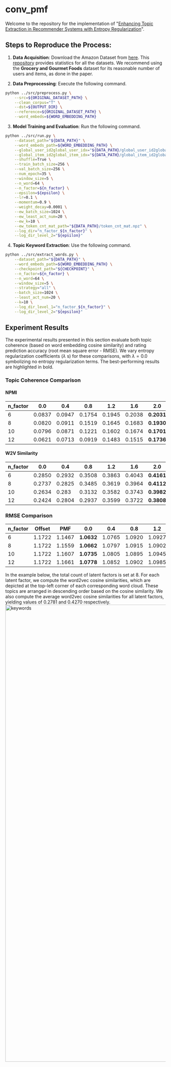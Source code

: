 # conv_pmf

Welcome to the repository for the implementation of "[Enhancing Topic Extraction in Recommender Systems with Entropy Regularization](https://arxiv.org/abs/2306.07403)".

## Steps to Reproduce the Process:
1. **Data Acquisition**: Download the Amazon Dataset from [here](http://jmcauley.ucsd.edu/data/amazon/links.html). This [repository](https://github.com/ScXfjiang/dataset_insight) provides statistics for all the datasets. We recommend using the **Grocery and Gourmet Foods** dataset for its reasonable number of users and items, as done in the paper.

2. **Data Preprocessing**: Execute the following command.
```bash
python ../src/preprocess.py \
    --src=${ORIGINAL_DATASET_PATH} \
    --clean_corpus="T" \
    --dst=${OUTPUT_DIR} \
    --reference=${ORIGINAL_DATASET_PATH} \
    --word_embeds=${WORD_EMBEDDING_PATH}
```
3. **Model Training and Evaluation**: Run the following command.
```bash
python ../src/run.py \
    --dataset_path="${DATA_PATH}" \
    --word_embeds_path=${WORD_EMBEDDING_PATH} \
    --global_user_id2global_user_idx="${DATA_PATH}/global_user_id2global_user_idx.pkl" \
    --global_item_id2global_item_idx="${DATA_PATH}/global_item_id2global_item_idx.pkl" \
    --shuffle=True \
    --train_batch_size=256 \
    --val_batch_size=256 \
    --num_epoch=35 \
    --window_size=5 \
    --n_word=64 \
    --n_factor=${n_factor} \
    --epsilon=${epsilon} \
    --lr=0.1 \
    --momentum=0.9 \
    --weight_decay=0.0001 \
    --ew_batch_size=1024 \
    --ew_least_act_num=20 \
    --ew_k=10 \
    --ew_token_cnt_mat_path="${DATA_PATH}/token_cnt_mat.npz" \
    --log_dir="n_factor_${n_factor}" \
    --log_dir_level_2="${epsilon}"
```
4. **Topic Keyword Extraction**: Use the following command.
```bash
python ../src/extract_words.py \
    --dataset_path="${DATA_PATH}" \
    --word_embeds_path=${WORD_EMBEDDING_PATH} \
    --checkpoint_path="${CHECKPOINT}" \
    --n_factor=${n_factor} \
    --n_word=64 \
    --window_size=5 \
    --strategy="all" \
    --batch_size=1024 \
    --least_act_num=20 \
    --k=10 \
    --log_dir_level_1="n_factor_${n_factor}" \
    --log_dir_level_2="${epsilon}"
```

## Experiment Results
The experimental results presented in this section evaluate both topic coherence (based on word embedding cosine similarity) and rating prediction accuracy (root mean square error - RMSE). We vary entropy regularization coefficients ($\lambda$ s) for these comparisons, with $\lambda=0.0$ symbolizing no entropy regularization terms. The best-performing results are highlighted in bold.

### Topic Coherence Comparison
#### NPMI
|  n\_factor  |  0.0   |  0.4   |  0.8   |  1.2   |  1.6   |  2.0   |
| ----------- | :----: | :----: | :----: | :----: | :----: | :----: |
| $6$  | 0.0837 | 0.0947 | 0.1754 | 0.1945 | 0.2038 | **0.2031** |
| $8$  | 0.0820 | 0.0911 | 0.1519 | 0.1645 | 0.1683 | **0.1930** |
| $10$ | 0.0796 | 0.0871 | 0.1221 | 0.1602 | 0.1674 | **0.1701** |
| $12$ | 0.0621 | 0.0713 | 0.0919 | 0.1483 | 0.1515 | **0.1736** |

#### W2V Similarity
| n\_factor | 0.0 | 0.4 | 0.8 | 1.2 | 1.6 | 2.0 |
|-------------|-------|-------|-------|-------|-------|-------|
| $6$         | 0.2850| 0.2932| 0.3508| 0.3863| 0.4043| **0.4161**|
| $8$         | 0.2737| 0.2825| 0.3485| 0.3619| 0.3964| **0.4112**|
| $10$        | 0.2634| 0.283 | 0.3132| 0.3582| 0.3743| **0.3982**|
| $12$        | 0.2424| 0.2804| 0.2937| 0.3599| 0.3722| **0.3808**|

### RMSE Comparison
| n\_factor | Offset | PMF | 0.0 | 0.4 | 0.8 | 1.2 | 1.6 | 2.0 |
|-------------|--------|-----|-------|-------|-------|-------|-------|-------|
| $6$         | 1.1722 |1.1467| **1.0632**| 1.0765| 1.0920| 1.0927| 1.0927| 1.0940|
| $8$         | 1.1722 |1.1559| **1.0662**| 1.0797| 1.0915| 1.0902| 1.0982| 1.1047|
| $10$        | 1.1722 |1.1607| **1.0735**| 1.0805| 1.0895| 1.0945| 1.0985| 1.1010|
| $12$        | 1.1722 |1.1661| **1.0778**| 1.0852| 1.0902| 1.0985| 1.10325|1.1117|

In the example below, the total count of latent factors is set at 8. For each latent factor, we compute the word2vec cosine similarities, which are depicted at the top-left corner of each corresponding word cloud. These topics are arranged in descending order based on the cosine similarity. We also compute the average word2vec cosine similarities for all latent factors, yielding values of 0.2781 and 0.4270 respectively.
<img width="1431" alt="keywords" src="https://github.com/ScXfjiang/conv_pmf/assets/13879402/7ef1fd22-1f10-4552-bc59-232eff3f5a5f">

